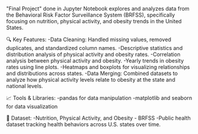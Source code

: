 "Final Project" done in Jupyter Notebook explores and analyzes data from the Behavioral Risk Factor Surveillance System (BRFSS), specifically focusing on nutrition, physical activity, and obesity trends in the United States.

🔍 Key Features:
-Data Cleaning: Handled missing values, removed duplicates, and standardized column names.
-Descriptive statistics and distribution analysis of physical activity and obesity rates.
-Correlation analysis between physical activity and obesity.
-Yearly trends in obesity rates using line plots.
-Heatmaps and boxplots for visualizing relationships and distributions across states.
-Data Merging: Combined datasets to analyze how physical activity levels relate to obesity at the state and national levels.

📈 Tools & Libraries:
-pandas for data manipulation
-matplotlib and seaborn for data visualization

🔗 Dataset:
-Nutrition, Physical Activity, and Obesity - BRFSS
-Public health dataset tracking health behaviors across U.S. states over time.


